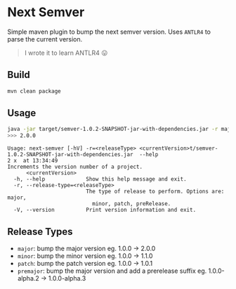 # Next Semver

Simple maven plugin to bump the next semver version. Uses `ANTLR4` to parse
the current version.

> I wrote it to learn ANTLR4 :stuck_out_tongue:

## Build

```bash
mvn clean package
```

## Usage

```bash
java -jar target/semver-1.0.2-SNAPSHOT-jar-with-dependencies.jar -r major 1.0.0
>>> 2.0.0
```

```
Usage: next-semver [-hV] -r=<releaseType> <currentVersion>t/semver-1.0.2-SNAPSHOT-jar-with-dependencies.jar  --help                                                                                                                                                                          2 х  at 13:34:49 
Increments the version number of a project.
      <currentVersion>
  -h, --help             Show this help message and exit.
  -r, --release-type=<releaseType>
                         The type of release to perform. Options are: major,
                           minor, patch, preRelease.
  -V, --version          Print version information and exit.

```

## Release Types

- `major`: bump the major version eg. 1.0.0 -> 2.0.0
- `minor`: bump the minor version eg. 1.0.0 -> 1.1.0
- `patch`: bump the patch version eg. 1.0.0 -> 1.0.1
- `premajor`: bump the major version and add a prerelease suffix eg. 1.0.0-alpha.2 -> 1.0.0-alpha.3
